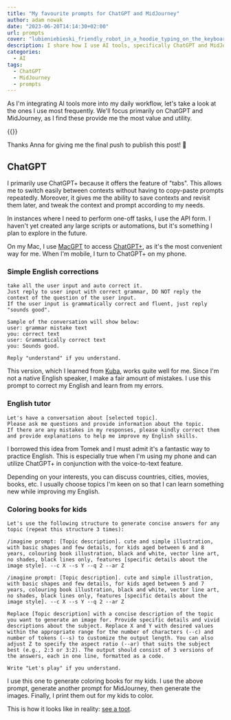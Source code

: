 ```yaml
---
title: "My favourite prompts for ChatGPT and MidJourney"
author: adam nowak
date: "2023-06-20T14:14:30+02:00"
url: prompts
cover: "lubieniebieski_friendly_robot_in_a_hoodie_typing_on_the_keyboar_ff5b36a5-ca26-4c69-940d-e5d953e0ad39.png"
description: I share how I use AI tools, specifically ChatGPT and MidJourney, in my daily work. I present my favorite prompts for English corrections/practice, and generating kids' coloring books.
categories:
  - AI
tags:
  - ChatGPT
  - MidJourney
  - prompts
---
```


As I'm integrating AI tools more into my daily workflow, let's take a look at the ones I use most frequently. We'll focus primarily on ChatGPT and MidJourney, as I find these provide me the most value and utility.

{{<panel text="I'll be updating this post with new and revised examples.">}}

Thanks Anna for giving me the final push to publish this post! 🙏

## ChatGPT

I primarily use ChatGPT+ because it offers the feature of "tabs". This allows me to switch easily between contexts without having to copy-paste prompts repeatedly. Moreover, it gives me the ability to save contexts and revisit them later, and tweak the context and prompt according to my needs.

In instances where I need to perform one-off tasks, I use the API form. I haven't yet created any large scripts or automations, but it's something I plan to explore in the future.

On my Mac, I use [MacGPT][1] to access [ChatGPT+][2], as it's the most convenient way for me. When I'm mobile, I turn to ChatGPT+ on my phone.

### Simple English corrections

```plain
take all the user input and auto correct it.
Just reply to user input with correct grammar, DO NOT reply the context of the question of the user input.
If the user input is grammatically correct and fluent, just reply "sounds good".

Sample of the conversation will show below:
user: grammar mistake text
you: correct text
user: Grammatically correct text
you: Sounds good.

Reply "understand" if you understand.
```

This version, which I learned from [Kuba][3], works quite well for me. Since I'm not a native English speaker, I make a fair amount of mistakes. I use this prompt to correct my English and learn from my errors.

### English tutor

```plain
Let's have a conversation about [selected topic].
Please ask me questions and provide information about the topic.
If there are any mistakes in my responses, please kindly correct them and provide explanations to help me improve my English skills.
```

I borrowed this idea from Tomek and I must admit it's a fantastic way to practice English. This is especially true when I'm using my phone and can utilize ChatGPT+ in conjunction with the voice-to-text feature.

Depending on your interests, you can discuss countries, cities, movies, books, etc. I usually choose topics I'm keen on so that I can learn something new while improving my English.

### Coloring books for kids

```plain
Let's use the following structure to generate concise answers for any topic (repeat this structure 3 times):

/imagine prompt: [Topic description]. cute and simple illustration, with basic shapes and few details, for kids aged between 6 and 8 years, colouring book illustration, black and white, vector line art, no shades, black lines only, features [specific details about the image style]. --c X --s Y --q 2 --ar Z

/imagine prompt: [Topic description]. cute and simple illustration, with basic shapes and few details, for kids aged between 5 and 7 years, colouring book illustration, black and white, vector line art, no shades, black lines only, features [specific details about the image style]. --c X --s Y --q 2 --ar Z

Replace [Topic description] with a concise description of the topic you want to generate an image for. Provide specific details and vivid descriptions about the subject. Replace X and Y with desired values within the appropriate range for the number of characters (--c) and number of tokens (--s) to customize the output length. You can also adjust Z to specify the aspect ratio (--ar) that suits the subject best (e.g., 2:3 or 3:2). The output should consist of 3 versions of the answers, each in one line, formatted as a code.

Write "Let's play" if you understand.
```

I use this one to generate coloring books for my kids. I use the above prompt, generate another prompt for MidJourney, then generate the images. Finally, I print them out for my kids to color.

This is how it looks like in reality: [see a toot][4].

[1]: https://www.macgpt.com/
[2]: https://chat.openai.com/
[3]: https://www.kubafilipowski.com/
[4]: https://social.lol/@lubieniebieski/110201934147507402
